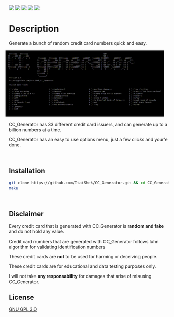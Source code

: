 <!-- Badges -->
![](https://img.shields.io/maintenance/yes/2021)
[![](https://img.shields.io/github/v/release/ItaiShek/CC_Generator)](https://github.com/ItaiShek/CC_Generator/releases)
[![](https://img.shields.io/github/downloads/ItaiShek/CC_Generator/total?logo=GitHub&logoColor=violet)](https://github.com/ItaiShek/CC_Generator/archive/refs/heads/main.zip)
[![](https://img.shields.io/github/issues/ItaiShek/CC_Generator?color=yellow)](https://github.com/ItaiShek/CC_Generator/issues)
[![](https://img.shields.io/github/license/ItaiShek/CC_Generator?label=license&color=green)](https://github.com/ItaiShek/CC_Generator/blob/main/LICENSE)

# Description

<p style="text-align: left">
Generate a bunch of random credit card numbers quick and easy.
<img src="/images/CC_Generator.gif" alt="CC_Generator" align="right" style="margin: 15px;" width="500"></img>

CC_Generator has 33 different credit card issuers, and can generate up to a billion numbers at a time.

CC_Generator has an easy to use options menu, just a few clicks and your'e done.
</p>

<br>

## Installation

```bash
git clone https://github.com/ItaiShek/CC_Generator.git && cd CC_Generator
make
```

<br>

## Disclaimer

Every credit card that is generated with CC_Generator is **random and fake** and do not hold any value.

Credit card numbers that are generated with CC_Generator follows luhn algorithm for validating identification numbers 

These credit cards are **not** to be used for harming or deceiving people.

These credit cards are for educational and data testing purposes only.

I will not take **any responsability** for damages that arise of misusing CC_Generator.


## License
[GNU GPL 3.0](https://choosealicense.com/licenses/gpl-3.0/)
